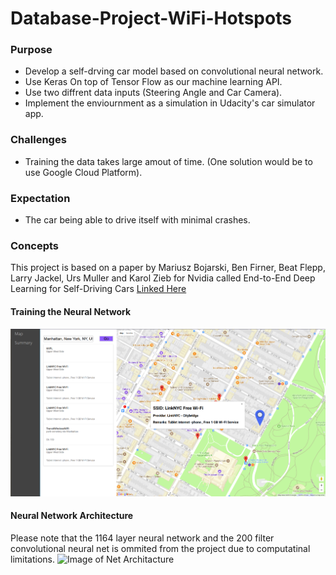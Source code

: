 # **Database-Project-WiFi-Hotspots**
### Purpose
* Develop a self-drving car model based on convolutional neural network. 
* Use Keras On top of Tensor Flow as our machine learning API. 
* Use two diffrent data inputs (Steering Angle and Car Camera). 
* Implement the enviournment as a simulation in Udacity's car simulator app. 
### Challenges
* Training the data takes large amout of time. (One solution would be to use Google Cloud Platform). 
### Expectation
* The car being able to drive itself with minimal crashes. 
### Concepts
This project is based on a paper by  Mariusz Bojarski, Ben Firner, Beat Flepp, Larry Jackel, Urs Muller and Karol Zieb for Nvidia called End-to-End Deep Learning for Self-Driving Cars [Linked Here](DB_App.png)
#### **Training the Neural Network**
![Image of Neural Net Model](DB_App.png)
#### **Neural Network Architecture** 
Please note that the 1164 layer neural network and the 200 filter convolutional neural net is ommited from the project due to computatinal limitations. 
![Image of Net Architacture](https://devblogs.nvidia.com/parallelforall/wp-content/uploads/2016/08/cnn-architecture-768x1095.png)
